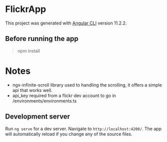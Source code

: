 # FlickrApp

This project was generated with [Angular CLI](https://github.com/angular/angular-cli) version 11.2.2.

## Before running the app

> npm install

# Notes

 - ngx-infinite-scroll library used to handling the scrolling, it offers a simple api that works well.
 - api_key required from a flickr dev account to go in /environments/environments.ts

## Development server

Run `ng serve` for a dev server. Navigate to `http://localhost:4200/`. The app will automatically reload if you change any of the source files.


